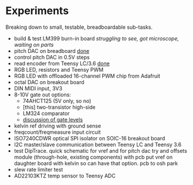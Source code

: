 # Experiments

Breaking down to small, testable, breadboardable sub-tasks.

- build & test LM399 burn-in board *struggling to see, got microscope, waiting on parts*
- pitch DAC on breadboard [done](code/)
- control pitch DAC in 0.5V steps
- read encoder from Teensy LC/3.6 [done](code/EncoderTest/EncoderTest.ino)
- RGB LED, resistors and Teensy PWM
- RGB LED with offloaded 16-channel PWM chip from Adafruit
- octal DAC on breakout board
- DIN MIDI input, 3V3
- 8-10V gate out options:
    - 74AHCT125 (5V only, so no)
    - [this] two-transistor high-side
    - LM324 comparator
    - [discussion of gate levels](https://www.muffwiggler.com/forum/viewtopic.php?p=468009&sid=1596d8bf763b7e4b2635537f46b4323f)
- kelvin ref driving with ground sense
- freqcount/freqmeasure input circuit
- ISO7240CDWR optical SPI isolator on SOIC-16 breakout board
- I2C master/slave communication between Teensy LC and Teensy 3.6
- test DipTrace.
    quick schematic for vref
    and for pitch dac
    try and offsets module (through-hole, existing components) with pcb put vref on daughter board with kelvin so can have that option.
    pcb to osh park
- slew rate limiter test
- AD22103KTZ temp sensor to Teensy ADC




